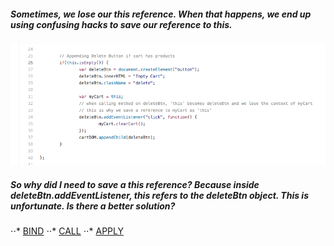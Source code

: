 ##### Sometimes, we lose our this reference. When that happens, we end up using confusing hacks to save our reference to this.

![losing this](../img/1_aE3Ao2PIEo21WK7C6Ofdfg.png)

##### So why did I need to save a this reference? Because inside deleteBtn.addEventListener, this refers to the deleteBtn object. This is unfortunate. Is there a better solution?

⋅⋅\* [BIND](Bind.md)
⋅⋅\* [CALL](Call.md)
⋅⋅\* [APPLY](Apply.md)
